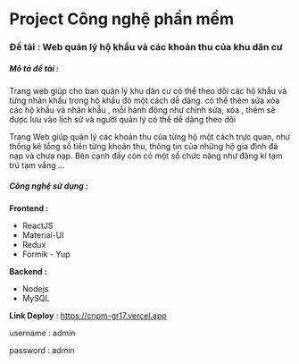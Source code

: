 # Project Công nghệ phần mềm
### Đề tài : Web quản lý hộ khẩu và các khoản thu của khu dân cư
##### Mô tả đề tài :
  Trang web giúp cho ban quản lý khu dân cư có thể theo dõi các hộ khẩu và từng nhân khẩu trong hộ khẩu đó một cách dễ dàng. có thể thêm sửa xóa các hộ khẩu và nhân khẩu , mỗi hành động như chỉnh sửa, xóa , thêm sẽ được lưu vào lịch sử và người quản lý có thể dễ dàng theo dõi

Trang Web giúp  quản lý các khoản thu của từng hộ một cách trực quan, như thống kê tổng số tiền từng khoản thu, thông tin của những hộ gia đình đã nạp và chưa nạp.
Bên cạnh đấy còn có một số chức năng như đăng kí tạm trú tạm vắng ...
##### Công nghệ sử dụng :
**Frontend :**
- ReactJS
- Material-UI
- Redux
- Formik - Yup

**Backend :**
- Nodejs
- MySQL

**Link Deploy** : https://cnpm-gr17.vercel.app

username : admin

password : admin


